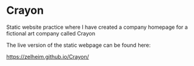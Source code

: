 # Crayon
Static website practice where I have created a company homepage for a fictional art company called Crayon

The live version of the static webpage can be found here:

https://zelheim.github.io/Crayon/
